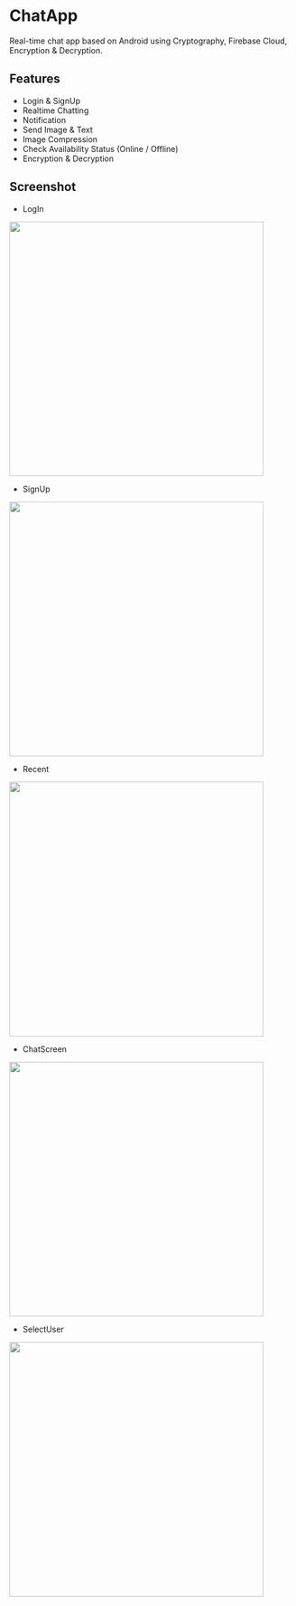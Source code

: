 
# ChatApp

Real-time chat app based on Android using Cryptography, Firebase Cloud, Encryption & Decryption.


## Features

- Login & SignUp
- Realtime Chatting
- Notification
- Send Image & Text
- Image Compression
- Check Availability Status (Online / Offline)
- Encryption & Decryption

## Screenshot

- LogIn
<img src="LogIn.jpg" width="450">

- SignUp
<img src="SignUp.jpg" width="450">

- Recent
<img src="Recent.jpg" width="450">

- ChatScreen
<img src="Chat.jpg" width="450">

- SelectUser
<img src="SelectUser.jpg" width="450">
